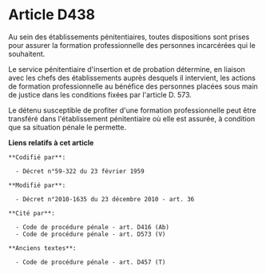 # Article D438

Au sein des établissements pénitentiaires, toutes dispositions sont prises pour assurer la formation professionnelle des
personnes incarcérées qui le souhaitent. 

Le service pénitentiaire d'insertion et de probation détermine, en liaison avec les chefs des établissements auprès desquels
il intervient, les actions de formation professionnelle au bénéfice des personnes placées sous main de justice dans les
conditions fixées par l'article D. 573.

Le détenu susceptible de profiter d'une formation professionnelle peut être transféré dans l'établissement pénitentiaire où
elle est assurée, à condition que sa situation pénale le permette.

**Liens relatifs à cet article**

	**Codifié par**:

	  - Décret n°59-322 du 23 février 1959

	**Modifié par**:

	  - Décret n°2010-1635 du 23 décembre 2010 - art. 36

	**Cité par**:

	  - Code de procédure pénale - art. D416 (Ab)
	  - Code de procédure pénale - art. D573 (V)

	**Anciens textes**:

	  - Code de procédure pénale - art. D457 (T)

